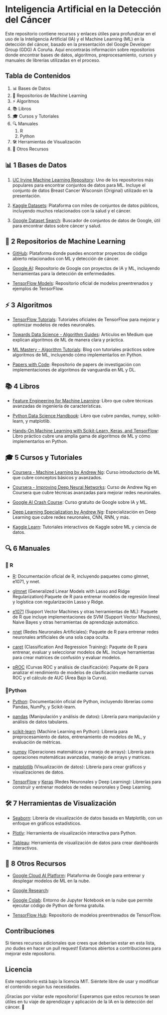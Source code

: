 # Inteligencia Artificial en la Detección del Cáncer
Este repositorio contiene recursos y enlaces útiles para profundizar en el uso de la Inteligencia Artificial (IA) y el Machine Learning (ML) en la detección del cáncer, basado en la presentación del Google Developer Group (GDG) A Coruña. Aquí encontrarás información sobre repositorios donde encontrar bases de datos, algoritmos, preprocesamiento, cursos y manuales de librerías utilizadas en el proceso.

## Tabla de Contenidos
1. 📊 Bases de Datos
2. 📂 Repositorios de Machine Learning
3. ⚡ Algoritmos
4. 📚 Libros
5. 🎓 Cursos y Tutoriales
6. 🔍 Manuales
   1. R
   2. Python
7. 🛠️ Herramientas de Visualización
8. 🔗 Otros Recursos

## 📊 1 Bases de Datos
1. [UC Irvine Machine Learning Repository](https://archive.ics.uci.edu/): Uno de los repositorios más populares para encontrar conjuntos de datos para ML. Incluye el conjunto de datos Breast Cancer Wisconsin (Original) utilizado en la presentación.

2. [Kaggle Datasets](https://www.kaggle.com/): Plataforma con miles de conjuntos de datos públicos, incluyendo muchos relacionados con la salud y el cáncer.

3. [Google Dataset Search](https://datasetsearch.research.google.com/): Buscador de conjuntos de datos de Google, útil para encontrar datos sobre cáncer y salud.

## 📂 2 Repositorios de Machine Learning
- [GitHub](https://github.com/): Plataforma donde puedes encontrar proyectos de código abierto relacionados con ML y detección de cáncer.

- [Google AI](https://ai.google/): Repositorio de Google con proyectos de IA y ML, incluyendo herramientas para la detección de enfermedades.

- [TensorFlow Models](https://github.com/tensorflow/models): Repositorio oficial de modelos preentrenados y ejemplos de TensorFlow.

## ⚡ 3 Algoritmos
- [TensorFlow Tutorials](https://www.tensorflow.org/tutorials?hl=es-419): Tutoriales oficiales de TensorFlow para mejorar y optimizar modelos de redes neuronales.

- [Towards Data Science - Algorithm Guides](https://towardsdatascience.com/): Artículos en Medium que explican algoritmos de ML de manera clara y práctica.

- [ML Mastery - Algorithm Tutorials](https://machinelearningmastery.com/): Blog con tutoriales prácticos sobre algoritmos de ML, incluyendo cómo implementarlos en Python.

- [Papers with Code](https://paperswithcode.com/): Repositorio de papers de investigación con implementaciones de algoritmos de vanguardia en ML y DL.

## 📚 4 Libros
- [Feature Engineering for Machine Learning](https://www.oreilly.com/library/view/feature-engineering-for/9781491953235/): Libro que cubre técnicas avanzadas de ingeniería de características.

- [Python Data Science Handbook](https://jakevdp.github.io/PythonDataScienceHandbook/): Libro que cubre pandas, numpy, scikit-learn, y matplotlib.

- [Hands-On Machine Learning with Scikit-Learn, Keras, and TensorFlow](https://www.oreilly.com/library/view/hands-on-machine-learning/9781492032632/): Libro práctico cubre una amplia gama de algoritmos de ML y cómo implementarlos en Python.

## 🎓 5 Cursos y Tutoriales
- [Coursera - Machine Learning by Andrew Ng](https://www.coursera.org/learn/machine-learning): Curso introductorio de ML que cubre conceptos básicos y avanzados.

- [Coursera - Improving Deep Neural Networks](https://www.coursera.org/learn/deep-neural-network): Curso de Andrew Ng en Coursera que cubre técnicas avanzadas para mejorar redes neuronales.

- [Google AI Crash Course](https://developers.google.com/machine-learning/crash-course): Curso gratuito de Google sobre IA y ML.

- [Deep Learning Specialization by Andrew Ng](https://www.coursera.org/specializations/deep-learning): Especialización en Deep Learning que cubre redes neuronales, CNN, RNN, y más.

- [Kaggle Learn](https://www.kaggle.com/learn): Tutoriales interactivos de Kaggle sobre ML y ciencia de datos.

## 🔍 6 Manuales
### 💫 R
- [R](https://www.r-project.org/other-docs.html): Documentación oficial de R, incluyendo paquetes como glmnet, e1071, y nnet.

- [glmnet](https://cran.r-project.org/web/packages/glmnet/glmnet.pdf) (Generalized Linear Models with Lasso and Ridge Regularization):Paquete de R para entrenar modelos de regresión lineal y logística con regularización Lasso y Ridge.

- [e1071](https://cran.r-project.org/web/packages/e1071/e1071.pdf) (Support Vector Machines y otras herramientas de ML): Paquete de R que incluye implementaciones de SVM (Support Vector Machines), Naive Bayes y otras herramientas de aprendizaje automático.

- [nnet](https://cran.r-project.org/web/packages/nnet/nnet.pdf) (Redes Neuronales Artificiales): Paquete de R para entrenar redes neuronales artificiales de una sola capa oculta.

- [caret](https://cran.r-project.org/web/packages/caret/caret.pdf) (Classification And Regression Training): Paquete de R para entrenar, evaluar y seleccionar modelos de ML. Incluye herramientas para crear matrices de confusión y evaluar modelos.

- [pROC](https://cran.r-project.org/web/packages/pROC/pROC.pdf) (Curvas ROC y análisis de clasificación): Paquete de R para analizar el rendimiento de modelos de clasificación mediante curvas ROC y el cálculo de AUC (Área Bajo la Curva).

### 🐍Python
- [Python](https://docs.python.org/3/): Documentación oficial de Python, incluyendo librerías como Pandas, NumPy, y Scikit-learn.

- [pandas](https://pandas.pydata.org/pandas-docs/stable/) (Manipulación y análisis de datos): Librería para manipulación y análisis de datos tabulares.

- [scikit-learn](https://scikit-learn.org/stable/) (Machine Learning en Python): Librería para preprocesamiento de datos, entrenamiento de modelos de ML, y evaluación de métricas.

- [numpy](https://numpy.org/doc/) (Operaciones matemáticas y manejo de arrays): Librería para operaciones matemáticas avanzadas, manejo de arrays y matrices.

- [matplotlib](https://matplotlib.org/stable/users/index.html) (Visualización de datos): Librería para crear gráficos y visualizaciones de datos.

- [TensorFlow](https://www.tensorflow.org/api_docs) y [Keras](https://keras.io/api/) (Redes Neuronales y Deep Learning): Librerías para construir y entrenar modelos de redes neuronales y Deep Learning.

## 🛠️ 7 Herramientas de Visualización
- [Seaborn](https://seaborn.pydata.org/): Librería de visualización de datos basada en Matplotlib, con un enfoque en gráficos estadísticos.

- [Plotly](https://plotly.com/python/): Herramienta de visualización interactiva para Python.

- [Tableau](https://www.tableau.com/): Herramienta de visualización de datos para crear dashboards interactivos.

## 🔗 8 Otros Recursos
- [Google Cloud AI Platform](https://cloud.google.com/ai-platform): Plataforma de Google para entrenar y desplegar modelos de ML en la nube.

- [Google Research](https://research.google/): 

- [Google Colab](https://colab.research.google.com/): Entorno de Jupyter Notebook en la nube que permite ejecutar código de Python de forma gratuita.

- [TensorFlow Hub](https://www.kaggle.com/models?tfhub-redirect=true): Repositorio de modelos preentrenados de TensorFlow.

## Contribuciones
Si tienes recursos adicionales que crees que deberían estar en esta lista, ¡no dudes en hacer un pull request! Estamos abiertos a contribuciones para mejorar este repositorio.

## Licencia
Este repositorio está bajo la licencia MIT. Siéntete libre de usar y modificar el contenido según tus necesidades.

¡Gracias por visitar este repositorio! Esperamos que estos recursos te sean útiles en tu viaje de aprendizaje y aplicación de la IA en la detección del cáncer. 🚀